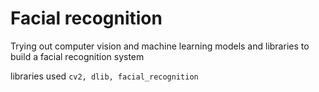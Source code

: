 # Facial recognition

Trying out computer vision and machine learning models and libraries to build a facial recognition system

libraries used `cv2, dlib, facial_recognition`
